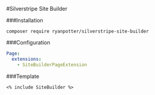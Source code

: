 #Silverstripe Site Builder

###Installation
```
composer require ryanpotter/silverstripe-site-builder
```

###Configuration
```yml
Page:
  extensions:
    - SiteBuilderPageExtension
```

###Template
```
<% include SiteBuilder %>
```